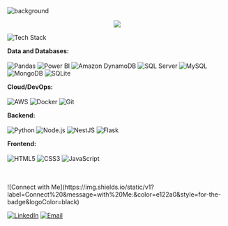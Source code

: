 ![background]()

<p align="center">
  <a href="https://portifolio.fernandosantello.com/" target="_blank">
    <img src="https://img.shields.io/static/v1?label=Check%20out%20my&message=Portifolio&color=%23e122a0&style=for-the-badge&logoColor=black"/>
  </a>
</p>

![Tech Stack](https://img.shields.io/static/v1?label=Tech%20&message=Stack:&color=white&style=for-the-badge&logoColor=black)

<b>Data and Databases:</b>
<br>
<br>
![Pandas](https://img.shields.io/badge/pandas-%23150458.svg?style=for-the-badge&logo=pandas&logoColor=white)
![Power BI](https://img.shields.io/badge/power_bi-F2C811?style=for-the-badge&logo=powerbi&logoColor=black)
![Amazon DynamoDB](https://img.shields.io/badge/Amazon%20DynamoDB-4053D6?style=for-the-badge&logo=Amazon%20DynamoDB&logoColor=white)
![SQL Server](https://img.shields.io/badge/Microsoft%20SQL%20Server-CC2927?style=for-the-badge&logo=microsoft%20sql%20server&logoColor=white)
![MySQL](https://img.shields.io/badge/-MySQL-4479A1?style=flat&logo=mysql&logoColor=white)
![MongoDB](https://img.shields.io/badge/MongoDB-4EA94B?style=for-the-badge&logo=mongodb&logoColor=white)
![SQLite](https://img.shields.io/badge/-SQLite-003B57?style=flat&logo=sqlite&logoColor=white)

<b>Cloud/DevOps:</b>
<br>
<br>
![AWS](https://img.shields.io/badge/AWS-%23FF9900.svg?style=for-the-badge&logo=amazon-aws&logoColor=white)
![Docker](https://img.shields.io/badge/-Docker-2496ED?style=flat&logo=docker&logoColor=white)
![Git](https://img.shields.io/badge/-Git-F05032?style=flat&logo=git&logoColor=white)

<b>Backend:</b>
<br>
<br>
![Python](https://img.shields.io/badge/Python-3776AB?style=for-the-badge&logo=python&logoColor=white)
![Node.js](https://img.shields.io/badge/Node.js-43853D?style=for-the-badge&logo=node.js&logoColor=white)
![NestJS](https://img.shields.io/badge/-NestJS-E0234E?style=flat&logo=nestjs&logoColor=white)
![Flask](https://img.shields.io/badge/Flask-000000?style=for-the-badge&logo=flask&logoColor=white)

<b>Frontend:</b>
<br>
<br>
![HTML5](https://img.shields.io/badge/HTML5-E34F26?style=for-the-badge&logo=html5&logoColor=white)
![CSS3](https://img.shields.io/badge/CSS3-1572B6?style=for-the-badge&logo=css3&logoColor=white)
![JavaScript](https://img.shields.io/badge/JavaScript-323330?style=for-the-badge&logo=javascript&logoColor=F7DF1E)

<br>
<br>
![Connect with Me](https://img.shields.io/static/v1?label=Connect%20&message=with%20Me:&color=e122a0&style=for-the-badge&logoColor=black)
<br>
<p align="left">
<a href="https://www.linkedin.com/in/fernando-santello/" target="_blank"><img alt="LinkedIn" src="https://img.shields.io/badge/LinkedIn-0077B5?style=flat&logo=linkedin&logoColor=white" /></a>
<a href="mailto:fersrp1964@gmail.com"><img alt="Email" src="https://img.shields.io/badge/Email-D14836?style=flat&logo=minutemailer&logoColor=white" /></a>
</p>
